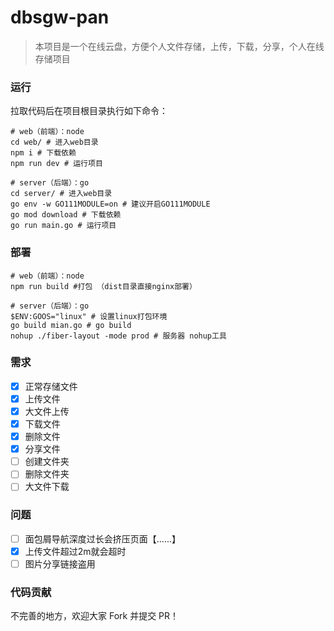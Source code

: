 <!--
 * @Author: 青山水 1578347363@qq.com
 * @Date: 2023-05-31 08:48:40
 * @LastEditors: 青山水 1578347363@qq.com
 * @LastEditTime: 2023-06-15 20:09:41
 * @FilePath: \dbsgw-pan\README.md
 * @Description: 这是默认设置,请设置`customMade`, 打开koroFileHeader查看配置 进行设置: https://github.com/OBKoro1/koro1FileHeader/wiki/%E9%85%8D%E7%BD%AE
-->

# dbsgw-pan

> 本项目是一个在线云盘，方便个人文件存储，上传，下载，分享，个人在线存储项目


###  运行

拉取代码后在项目根目录执行如下命令：

```shell
# web（前端）：node
cd web/ # 进入web目录
npm i # 下载依赖
npm run dev # 运行项目

# server（后端）：go
cd server/ # 进入web目录
go env -w GO111MODULE=on # 建议开启GO111MODULE
go mod download # 下载依赖
go run main.go # 运行项目
```

### 部署

```shell
# web（前端）：node
npm run build #打包 （dist目录直接nginx部署）

# server（后端）：go
$ENV:GOOS="linux" # 设置linux打包环境
go build mian.go # go build
nohup ./fiber-layout -mode prod # 服务器 nohup工具 
```
### 需求
- [x] 正常存储文件
- [x] 上传文件
- [x] 大文件上传
- [x] 下载文件
- [x] 删除文件
- [x] 分享文件
- [ ] 创建文件夹
- [ ] 删除文件夹
- [ ] 大文件下载

### 问题
- [ ] 面包屑导航深度过长会挤压页面【......】
- [x] 上传文件超过2m就会超时
- [ ] 图片分享链接盗用

### 代码贡献

不完善的地方，欢迎大家 Fork 并提交 PR！
